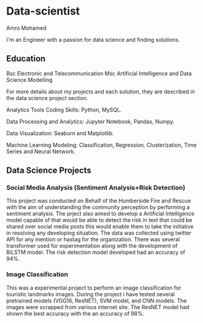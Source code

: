 # Data-scientist
Amro Mohamed


I'm an Engineer with a passion for data science and finding solutions.

## Education
Bsc Electronic and Telecommunication
Msc Artificial Intelligence and Data Science Modelling

For more details about my projects and each solution, they are described in the data science project section.

Analytics Tools
Coding Skills: Python, MySQL.

Data Processing and Analytics: Jupyter Notebook, Pandas, Numpy.

Data Visualization: Seaborn and Matplotlib.

Machine Learning Modeling: Classification, Regression, Clusterization, Time Series and Neural Network.



## Data Science Projects

### Social Media Analysis (Sentiment Analysis+Risk Detection)

This project was conducted on Behalf of the Humberside Fire and Rescue with the aim of understanding the community perception by performing a sentiment analysis. The prject also aimed to develop a Artificial Intelligence model capable of that would be able to detect the risk in text that could be shared over social media posts this would enable them to take the initiative in resolving any developing situation. The data was collected using twitter API for any mention or hastag for the organization. There was several transformer used for experimentation along with the development of BiLSTM model. The risk detection model developed had an accuracy of 94%.


### Image Classification

This was a experimental project to perform an image classification for touristic landmarks images. During the project i have tested several pretrained models (VGG16, ResNET), SVM model, and CNN models. The images were scrapped from various internet site. The ResNET model had shown the best accuracy with the an accuracy of 98%.


